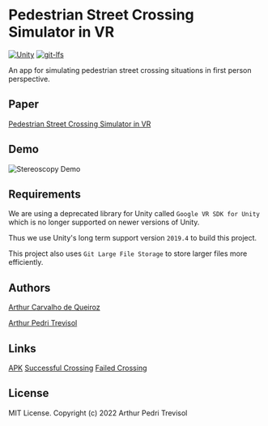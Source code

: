 # Pedestrian Street Crossing Simulator in VR
[![Unity](https://img.shields.io/badge/Unity-2019.4%20LTS-brightgreen)](https://unity3d.com/unity/qa/lts-releases?version=2019.4)
[![git-lfs](https://img.shields.io/badge/git--lfs-latest-brightgreen)](https://git-lfs.github.com/)

An app for simulating pedestrian street crossing situations in first person perspective.

## Paper
[Pedestrian Street Crossing Simulator in VR](<./A PEDESTRIAN STREET CROSSING VIRTUAL REALITY SIMULATOR FOR MOBILE DEVICES DEVELOPED IN UNITY.pdf>)

## Demo
![Stereoscopy Demo](vr-stereoscopysmall.jpg)

## Requirements
We are using a deprecated library for Unity called `Google VR SDK for Unity` which is no longer supported on newer versions of Unity.

Thus we use Unity's long term support version `2019.4` to build this project.

This project also uses `Git Large File Storage` to store larger files more efficiently.

## Authors
[Arthur Carvalho de Queiroz](https://github.com/arthuracq)

[Arthur Pedri Trevisol](https://github.com/arthurpedri)

## Links
[APK](https://drive.google.com/file/d/1rRHts_YprMh_05ueBWTpYzmTqXp2rhpR/view?usp=sharinghttps://drive.google.com/file/d/1rRHts_YprMh_05ueBWTpYzmTqXp2rhpR/view?usp=sharing)
[Successful Crossing](https://drive.google.com/file/d/1TLI8oiXViZ-tQk9udZ_6SWjR38CMXvqF/view)
[Failed Crossing](https://drive.google.com/file/d/1LoTkI8rifiFf7djOM0q0GP56VA-nKePS/view?usp=sharing)

## License
MIT License. Copyright (c) 2022 Arthur Pedri Trevisol
